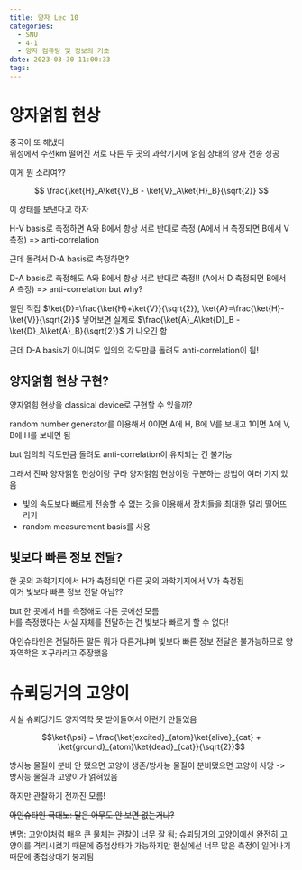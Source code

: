 ```yaml
---
title: 양자 Lec 10
categories:
  - SNU
  - 4-1
  - 양자 컴퓨팅 및 정보의 기초
date: 2023-03-30 11:00:33
tags:
---
```


# 양자얽힘 현상

중국이 또 해냈다  
위성에서 수천km 떨어진 서로 다른 두 곳의 과학기지에 얽힘 상태의 양자 전송 성공

이게 뭔 소리여??

$$
\frac{\ket{H}_A\ket{V}_B - \ket{V}_A\ket{H}_B}{\sqrt{2}}
$$

이 상태를 보낸다고 하자

H-V basis로 측정하면 A와 B에서 항상 서로 반대로 측정 (A에서 H 측정되면 B에서 V 측정) => anti-correlation

근데 돌려서 D-A basis로 측정하면?

D-A basis로 측정해도 A와 B에서 항상 서로 반대로 측정!! (A에서 D 측정되면 B에서 A 측정) => anti-correlation but why?

일단 직접 $\ket{D}=\frac{\ket{H}+\ket{V}}{\sqrt{2}},
\ket{A}=\frac{\ket{H}-\ket{V}}{\sqrt{2}}$ 넣어보면 실제로
$\frac{\ket{A}_A\ket{D}_B - \ket{D}_A\ket{A}_B}{\sqrt{2}}$
가 나오긴 함

근데 D-A basis가 아니여도 임의의 각도만큼 돌려도 anti-correlation이 됨!

## 양자얽힘 현상 구현?

양자얽힘 현상을 classical device로 구현할 수 있을까?

random number generator를 이용해서 0이면 A에 H, B에 V를 보내고 1이면 A에 V, B에 H를 보내면 됨

but 임의의 각도만큼 돌려도 anti-correlation이 유지되는 건 불가능

그래서 진짜 양자얽힘 현상이랑 구라 양자얽힘 현상이랑 구분하는 방법이 여러 가지 있음

- 빛의 속도보다 빠르게 전송할 수 없는 것을 이용해서 장치들을 최대한 멀리 떨어뜨리기
- random measurement basis를 사용

## 빛보다 빠른 정보 전달?

한 곳의 과학기지에서 H가 측정되면 다른 곳의 과학기지에서 V가 측정됨  
이거 빛보다 빠른 정보 전달 아님??

but 한 곳에서 H를 측정해도 다른 곳에선 모름  
H를 측정했다는 사실 자체를 전달하는 건 빛보다 빠르게 할 수 없다!

아인슈타인은 전달하든 말든 뭐가 다른거냐며 빛보다 빠른 정보 전달은 불가능하므로 양자역학은 ㅈ구라라고 주장했음

# 슈뢰딩거의 고양이

사실 슈뢰딩거도 양자역학 못 받아들여서 이런거 만들었음

$$\ket{\psi} = \frac{\ket{excited}_{atom}\ket{alive}_{cat} + \ket{ground}_{atom}\ket{dead}_{cat}}{\sqrt{2}}$$

방사능 물질이 분비 안 됐으면 고양이 생존/방사능 물질이 분비됐으면 고양이 사망 -> 방사능 물질과 고양이가 얽혀있음

하지만 관찰하기 전까진 모름!

~~아인슈타인 극대노: 달은 아무도 안 보면 없는거냐?~~

변명: 고양이처럼 매우 큰 물체는 관찰이 너무 잘 됨; 슈뢰딩거의 고양이에선 완전히 고양이를 격리시켰기 때문에 중첩상태가 가능하지만 현실에선 너무 많은 측정이 일어나기 때문에 중첩상태가 붕괴됨
